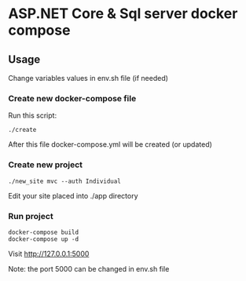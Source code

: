 # ASP.NET Core & Sql server docker compose 

## Usage
Change variables values in env.sh file (if needed)

### Create new docker-compose file
Run this script:
```
./create
```

After this file docker-compose.yml will be created (or updated)

### Create new project
```
./new_site mvc --auth Individual
```

Edit your site placed into ./app directory

### Run project

```
docker-compose build
docker-compose up -d
```

Visit http://127.0.0.1:5000 

Note: the port 5000 can be changed in env.sh file
